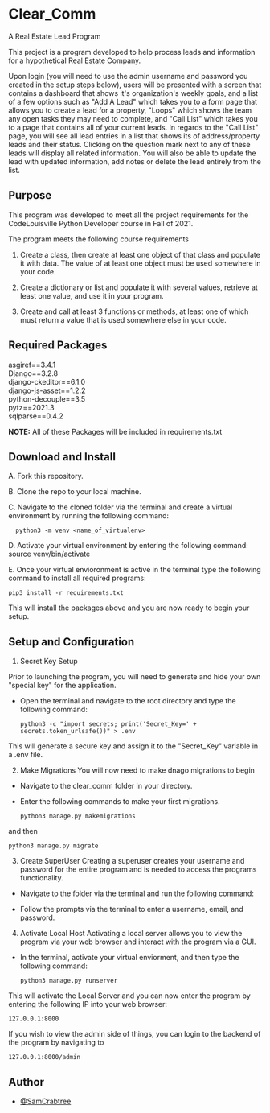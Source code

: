 
# Clear_Comm

A Real Estate Lead Program

This project is a program developed to help process leads and information for a hypothetical Real Estate Company. 

Upon login (you will need to use the admin username and password you created in the setup steps below), users will be presented with a screen that contains a dashboard that shows it's organization's weekly goals, and a list of a few options such as "Add A Lead" which takes you to a form page that allows you to create a lead for a property, "Loops" which shows the team any open tasks they may need to complete, and "Call List" which takes you to a page that contains all of your current leads. In regards to the "Call List" page, you will see all lead entries in a list that shows its of address/property leads and their status. Clicking on the question mark next to any of these leads will display all related information. You will also be able to update the lead with updated information, add notes or delete the lead entirely from the list.



## Purpose

This program was developed to meet all the project requirements for the CodeLouisville Python Developer course in Fall of 2021.

The program meets the following course requirements 

1. Create a class, then create at least one object of that class and populate it with data. The value of at least one object must be used somewhere in your code.    


2. Create a dictionary or list and populate it with several values, retrieve at least one value, and use it in your program. 


3. Create and call at least 3 functions or methods, at least one of which must return a value that is used somewhere else in your code. 

## Required Packages


asgiref==3.4.1  
Django==3.2.8  
django-ckeditor==6.1.0  
django-js-asset==1.2.2  
python-decouple==3.5  
pytz==2021.3  
sqlparse==0.4.2

**NOTE:** All of these Packages will be included in requirements.txt



## Download and Install

A. Fork this repository.

B. Clone the repo to your local machine.

C. Navigate to the cloned folder via the terminal and create a virtual environment by running the following command:

      python3 -m venv <name_of_virtualenv>

D. Activate your virtual environment by entering the following command:
     source venv/bin/activate

E. Once your virtual envioronment is active in the terminal type the following command to install all required programs:

    pip3 install -r requirements.txt

This will install the packages above and you are now ready to begin your setup. 





## Setup and Configuration

1. Secret Key Setup   

Prior to launching the program, you will need to generate and hide your own "special key" for the application.

  - Open the terminal and navigate to the root directory and type the following command: 

        python3 -c "import secrets; print('Secret_Key=' + secrets.token_urlsafe())" > .env

  This will generate a secure key and assign it to the "Secret_Key" variable in a .env file. 


2. Make Migrations
  You will now need to make dnago migrations to begin 
  - Navigate to the clear_comm folder in your directory. 
  - Enter the following commands to make your first migrations. 

        python3 manage.py makemigrations

and then 

    python3 manage.py migrate 



3. Create SuperUser 
 Creating a superuser creates your username and password for the entire program and is needed to access the programs functionality.   

  - Navigate to the folder via the terminal and run the following command: 
  
  - Follow the prompts via the terminal to enter a username, email, and password. 



4. Activate Local Host
Activating a local server allows you to view the program via your web browser and interact with the program via a GUI. 

  - In the terminal, activate your virtual enviorment, and then type the following command: 

        python3 manage.py runserver 

This will activate the Local Server and you can now enter the program by entering the following IP into your web browser: 

    127.0.0.1:8000

If you wish to view the admin side of things, you can login to the backend of the program by navigating to 

    127.0.0.1:8000/admin
## Author

- [@SamCrabtree](https://github.com/SamCrabtree)

